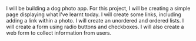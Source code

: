 I will be building a dog photo app. For this project, I will be creating a simple page displaying what I've learnt today.
I will create some links, including adding a link within a photo.
I will create an unordered and ordered lists.
I will create a form using radio buttons and checkboxes. 
I will also create a web form to collect information from users. 
